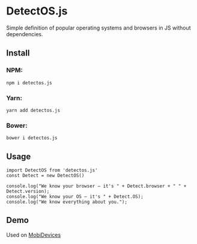 # DetectOS.js
Simple definition of popular operating systems and browsers in JS without dependencies.

## Install

### NPM:
```smartyconfig
npm i detectos.js
```

### Yarn:
```smartyconfig
yarn add detectos.js
```

### Bower:
```smartyconfig
bower i detectos.js
```

## Usage
```smartyconfig
import DetectOS from 'detectos.js'
const Detect = new DetectOS()

console.log("We know your browser – it's " + Detect.browser + " " + Detect.version);
console.log("We know your OS – it's " + Detect.OS);
console.log("We know everything about you.");
```

## Demo
Used on [MobiDevices](https://mobidevices.ru)